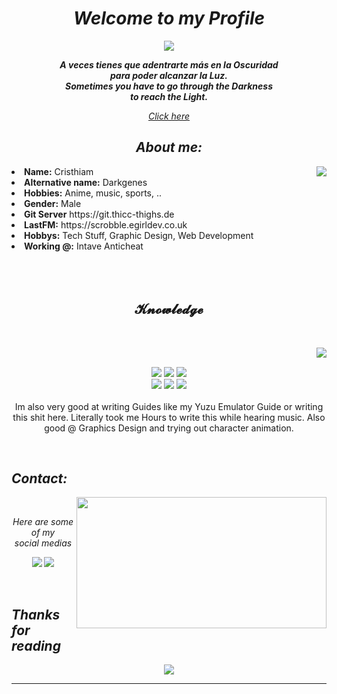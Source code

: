 <!-- Title -->
<h1 align = "center"><b><i>Welcome to my Profile</i></b></h1>

<!-- Discord -->

<div align = "center">
<!-- <a href = "https://discord.com/users/Darkgeness#2827" > -->
  <a href = "https://thicc-thighs.de/"><img src = "https://lanyard.kyrie25.me/api/202740603790819328?waveColor=8B8BFA&waveSpotifyColor=B48EF7&gradient=7E37F9-B48EF7-E568C4&imgStyle=square"/></a>
  
  <i><b>A veces tienes que adentrarte más en la Oscuridad</b></i><br><i><b>para poder alcanzar la Luz.</b></i>
  <br>
  <i><b>Sometimes you have to go through the Darkness</b></i><br><i><b>to reach the Light.</b></i>
  <br>
  <p><a href = "https://www.youtube.com/watch?v=dQw4w9WgXcQ"><i>Click here</i></a><p>  
</div>

<div>
  <h2 align="center"><i><b>About me:</b></i></h2>
  <div align = "center"><img src = "https://i.imgur.com/douh7U1.gif" align="right"></div>
  <li>
    <b>Name:</b> Cristhiam
  </li>
  <li>
    <b>Alternative name:</b> Darkgenes
  </li>
  <li>
    <b>Hobbies:</b> Anime, music, sports, ..
  </li>
  <li>
    <b>Gender:</b> Male
  </li>
  <li>
    <b>Git Server</b> https://git.thicc-thighs.de
  </li>
  <li>
    <b>LastFM:</b> https://scrobble.egirldev.co.uk
  </li>
  <li>
    <b>Hobbys:</b> Tech Stuff, Graphic Design, Web Development
  </li>
  <li>
    <b>Working @:</b> Intave Anticheat
  </li>
<br><br><br>
</div>
<div>
<h2 align="center"> 𝓚𝓷𝓸𝔀𝓵𝓮𝓭𝓰𝓮</h2>
 <br>
<p>
  <div align="center">
<img src="https://i.pinimg.com/originals/8d/4b/77/8d4b77c44b7a68c0fd609411e2c0ec3c.gif" align="right">
  </div>
</div>
<div>
  <br>
<p align="center"><img src="https://img.shields.io/badge/adobe%20photoshop%20-%2331A8FF.svg?&style=for-the-badge&logo=adobe%20photoshop&logoColor=white"/> <img src="https://img.shields.io/badge/html5%20-%23E34F26.svg?&style=for-the-badge&logo=html5&logoColor=white"/> <img src="https://img.shields.io/badge/css3%20-%231572B6.svg?&style=for-the-badge&logo=css3&logoColor=white"/><br>
 <img src="https://img.shields.io/badge/node.js%20-%2343853D.svg?&style=for-the-badge&logo=node.js&logoColor=white"/> <img src="https://img.shields.io/badge/javascript%20-%23323330.svg?&style=for-the-badge&logo=javascript&logoColor=%23F7DF1E"/> <img src="https://img.shields.io/badge/git%20-%23F05033.svg?&style=for-the-badge&logo=git&logoColor=white"/> <br><br>
Im also very good at writing Guides like my Yuzu Emulator Guide or writing this shit here. Literally took me Hours to write this while hearing music. Also good @ Graphics Design and trying out character animation.
</p>

<br>
<!-- Sección de contacto -->
<h2 align = "left"><b><i>Contact:</i></b></h2>
<div>
    <img src = "https://i.imgur.com/oX4kw9A.gif" align = "right" width = "400px" height = "210px">
</div>

<br>

<p align = "center"><i>Here are some of my <br> social medias</i></p>
<p align = "center"><a href = "https://linkedin.com/in/cristhiamgonzalezfm" target = "_blank"><img src = "https://img.shields.io/badge/Cristhiamfgm%20-%231DA1F2.svg?&style=for-the-badge&logo=LinkedIN&logoColor=white"></a> <a href = "cristhiam.060201@gmail.com" target = "_blank"><img src = "https://img.shields.io/badge/gmail-cristhiam-red"></a></p>
</div>

<br>

<!-- Sección final -->
<div>
    <h2 align = "left"><i><b>Thanks for reading</b></i></h2>
</div>
<div align = "center">
    <img src = "https://i.imgur.com/zmXLgvW.gif">
</div>
<!-- Una linea separatoria -->
<hr>
